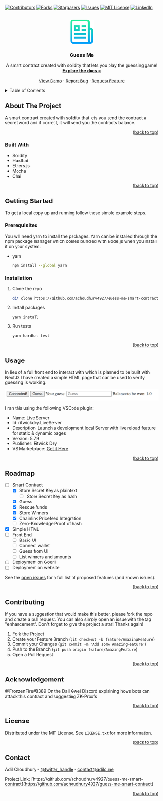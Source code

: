 <a name="readme-top"></a>

[![Contributors][contributors-shield]][contributors-url]
[![Forks][forks-shield]][forks-url]
[![Stargazers][stars-shield]][stars-url]
[![Issues][issues-shield]][issues-url]
[![MIT License][license-shield]][license-url]
[![LinkedIn][linkedin-shield]][linkedin-url]

<!-- PROJECT LOGO -->
<br />
<div align="center">
  <a href="https://github.com/achoudhury4927/guess-me-smart-contract">
    <img src="logo.png" alt="Logo" width="80" height="80">
  </a>

<h3 align="center">Guess Me</h3>

  <p align="center">
    A smart contract created with solidity that lets you play the guessing game!
    <br />
    <a href="https://github.com/achoudhury4927/guess-me-smart-contract"><strong>Explore the docs »</strong></a>
    <br />
    <br />
    <a href="https://github.com/achoudhury4927/guess-me-smart-contract">View Demo</a>
    ·
    <a href="https://github.com/achoudhury4927/guess-me-smart-contract/issues">Report Bug</a>
    ·
    <a href="https://github.com/achoudhury4927/guess-me-smart-contract/issues">Request Feature</a>
  </p>
</div>

<!-- TABLE OF CONTENTS -->
<details>
  <summary>Table of Contents</summary>
  <ol>
    <li>
      <a href="#about-the-project">About The Project</a>
      <ul>
        <li><a href="#built-with">Built With</a></li>
      </ul>
    </li>
    <li>
      <a href="#getting-started">Getting Started</a>
      <ul>
        <li><a href="#prerequisites">Prerequisites</a></li>
        <li><a href="#installation">Installation</a></li>
      </ul>
    </li>
    <li><a href="#usage">Usage</a></li>
    <li><a href="#roadmap">Roadmap</a></li>
    <li><a href="#contributing">Contributing</a></li>
    <li><a href="#acknowledgement">Acknowledgement</a></li>
    <li><a href="#license">License</a></li>
    <li><a href="#contact">Contact</a></li>
  </ol>
</details>

<!-- ABOUT THE PROJECT -->

## About The Project

A smart contract created with solidity that lets you send the contract a secret word and if correct, it will send you the contracts balance.

<p align="right">(<a href="#readme-top">back to top</a>)</p>

### Built With

- Solidity 
- Hardhat
- Ethers.js
- Mocha
- Chai

<p align="right">(<a href="#readme-top">back to top</a>)</p>

<!-- GETTING STARTED -->

## Getting Started

To get a local copy up and running follow these simple example steps.

### Prerequisites

You will need yarn to install the packages. Yarn can be installed through the npm package manager which comes bundled with Node.js when you install it on your system.

- yarn

  ```sh
  npm install --global yarn
  ```

### Installation

1. Clone the repo
   ```sh
   git clone https://github.com/achoudhury4927/guess-me-smart-contract.git
   ```
2. Install packages
   ```sh
   yarn install
   ```
3. Run tests
   ```sh
   yarn hardhat test
   ```

<p align="right">(<a href="#readme-top">back to top</a>)</p>

<!-- USAGE EXAMPLES -->

## Usage

In lieu of a full front end to interact with which is planned to be built with NextJS I have created a simple HTML page that can be used to verify guessing is working.
<div align="center">
  <a href="https://github.com/achoudhury4927/guess-me-smart-contract">
      <img src="simplehtml.png" alt="Simple">
  </a>
</div>

I ran this using the following VSCode plugin:

<ul>
  <li>Name: Live Server</li>
  <li>Id: ritwickdey.LiveServer</li>
  <li>Description: Launch a development local Server with live reload feature for static & dynamic pages</li>
  <li>Version: 5.7.9</li>
  <li>Publisher: Ritwick Dey</li>
  <li>VS Marketplace: <a href="https://marketplace.visualstudio.com/items?itemName=ritwickdey.LiveServer">Get it Here</a></li>
</ul>

<!-- _For more examples, please refer to the [Documentation](https://example.com)_ -->

<p align="right">(<a href="#readme-top">back to top</a>)</p>

<!-- ROADMAP -->

## Roadmap

- [ ] Smart Contract
  - [x] Store Secret Key as plaintext
    - [ ] Store Secret Key as hash
  - [x] Guess
  - [x] Rescue funds
  - [x] Store Winners
  - [x] Chainlink Pricefeed Integration
  - [ ] Zero-Knowledge Proof of hash
- [x] Simple HTML  
- [ ] Front End
  - [ ] Basic UI
  - [ ] Connect wallet
  - [ ] Guess from UI
  - [ ] List winners and amounts
- [ ] Deployment on Goerli
- [ ] Deployment on website

See the [open issues](https://github.com/achoudhury4927/guess-me-smart-contract/issues) for a full list of proposed features (and known issues).

<p align="right">(<a href="#readme-top">back to top</a>)</p>

<!-- CONTRIBUTING -->

## Contributing

If you have a suggestion that would make this better, please fork the repo and create a pull request. You can also simply open an issue with the tag "enhancement".
Don't forget to give the project a star! Thanks again!

1. Fork the Project
2. Create your Feature Branch (`git checkout -b feature/AmazingFeature`)
3. Commit your Changes (`git commit -m 'Add some AmazingFeature'`)
4. Push to the Branch (`git push origin feature/AmazingFeature`)
5. Open a Pull Request

<p align="right">(<a href="#readme-top">back to top</a>)</p>

<!-- ACKNOWLEDGEMENT -->

## Acknowledgement

@FronzenFire#8389 On the Dail Gwei Discord explaining hows bots can attack this contract and suggesting ZK-Proofs

<p align="right">(<a href="#readme-top">back to top</a>)</p>

<!-- LICENSE -->

## License

Distributed under the MIT License. See `LICENSE.txt` for more information.

<p align="right">(<a href="#readme-top">back to top</a>)</p>

<!-- CONTACT -->

## Contact

Adil Choudhury - [@twitter_handle](https://twitter.com/twitter_handle) - contact@adilc.me

Project Link: [https://github.com/achoudhury4927/guess-me-smart-contract](https://github.com/achoudhury4927/guess-me-smart-contract)

<p align="right">(<a href="#readme-top">back to top</a>)</p>

<!-- MARKDOWN LINKS & IMAGES -->
<!-- https://www.markdownguide.org/basic-syntax/#reference-style-links -->

[contributors-shield]: https://img.shields.io/github/contributors/achoudhury4927/guess-me-smart-contract.svg?style=for-the-badge
[contributors-url]: https://github.com/achoudhury4927/guess-me-smart-contract/graphs/contributors
[forks-shield]: https://img.shields.io/github/forks/achoudhury4927/guess-me-smart-contract.svg?style=for-the-badge
[forks-url]: https://github.com/achoudhury4927/guess-me-smart-contract/network/members
[stars-shield]: https://img.shields.io/github/stars/achoudhury4927/guess-me-smart-contract.svg?style=for-the-badge
[stars-url]: https://github.com/achoudhury4927/guess-me-smart-contract/stargazers
[issues-shield]: https://img.shields.io/github/issues/achoudhury4927/guess-me-smart-contract.svg?style=for-the-badge
[issues-url]: https://github.com/achoudhury4927/guess-me-smart-contract/issues
[license-shield]: https://img.shields.io/github/license/achoudhury4927/guess-me-smart-contract?style=for-the-badge
[license-url]: https://github.com/achoudhury4927/guess-me-smart-contract/blob/master/LICENSE.txt
[linkedin-shield]: https://img.shields.io/badge/-LinkedIn-black.svg?style=for-the-badge&logo=linkedin&colorB=555
[linkedin-url]: https://linkedin.com/in/linkedin_username
